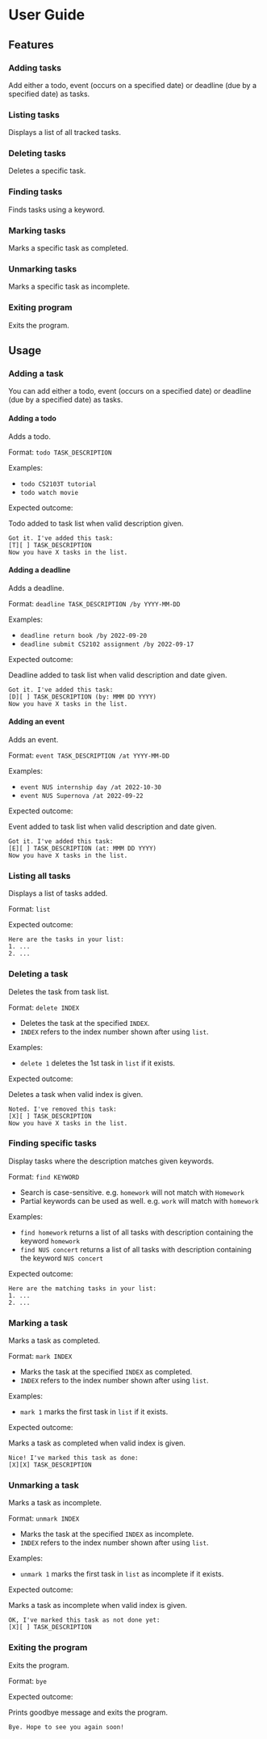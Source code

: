 # User Guide

## Features 
### Adding tasks
Add either a todo, event (occurs on a specified date) or deadline (due by a specified date) as tasks.

### Listing tasks
Displays a list of all tracked tasks.

### Deleting tasks
Deletes a specific task.

### Finding tasks
Finds tasks using a keyword.

### Marking tasks
Marks a specific task as completed.

### Unmarking tasks
Marks a specific task as incomplete.

### Exiting program
Exits the program.

## Usage
### Adding a task
You can add either a todo, event (occurs on a specified date) or deadline (due by a specified date) as tasks.

#### Adding a todo
Adds a todo.

Format: `todo TASK_DESCRIPTION`

Examples:
- `todo CS2103T tutorial`
- `todo watch movie`

Expected outcome:

Todo added to task list when valid description given.

```
Got it. I've added this task:
[T][ ] TASK_DESCRIPTION
Now you have X tasks in the list.
```

#### Adding a deadline
Adds a deadline.

Format: `deadline TASK_DESCRIPTION /by YYYY-MM-DD`

Examples:

- `deadline return book /by 2022-09-20`
- `deadline submit CS2102 assignment /by 2022-09-17`

Expected outcome:

Deadline added to task list when valid description and date given.

```
Got it. I've added this task:
[D][ ] TASK_DESCRIPTION (by: MMM DD YYYY)
Now you have X tasks in the list.
```
#### Adding an event
Adds an event.

Format: `event TASK_DESCRIPTION /at YYYY-MM-DD`

Examples:

- `event NUS internship day /at 2022-10-30`
- `event NUS Supernova /at 2022-09-22`

Expected outcome:

Event added to task list when valid description and date given.

```
Got it. I've added this task:
[E][ ] TASK_DESCRIPTION (at: MMM DD YYYY)
Now you have X tasks in the list.
```

### Listing all tasks
Displays a list of tasks added.

Format: `list`

Expected outcome:

```
Here are the tasks in your list:
1. ...
2. ...
```

### Deleting a task
Deletes the task from task list.

Format: `delete INDEX`
- Deletes the task at the specified `INDEX`.
- `INDEX` refers to the index number shown after using `list`.

Examples:

- `delete 1` deletes the 1st task in `list` if it exists.

Expected outcome:

Deletes a task when valid index is given.

```
Noted. I've removed this task:
[X][ ] TASK_DESCRIPTION
Now you have X tasks in the list.
```

### Finding specific tasks
Display tasks where the description matches given keywords.

Format: `find KEYWORD`
- Search is case-sensitive. e.g. `homework` will not match with `Homework`
- Partial keywords can be used as well. e.g. `work` will match with `homework`

Examples:
- `find homework` returns a list of all tasks with description containing the keyword `homework`
- `find NUS concert` returns a list of all tasks with description containing the keyword `NUS concert`

Expected outcome:

```
Here are the matching tasks in your list:
1. ...
2. ...
```

### Marking a task
Marks a task as completed.

Format: `mark INDEX`
- Marks the task at the specified `INDEX` as completed.
- `INDEX` refers to the index number shown after using `list`.

Examples:
- `mark 1` marks the first task in `list` if it exists.

Expected outcome:

Marks a task as completed when valid index is given.

```
Nice! I've marked this task as done:
[X][X] TASK_DESCRIPTION
```

### Unmarking a task
Marks a task as incomplete.

Format: `unmark INDEX`
- Marks the task at the specified `INDEX` as incomplete.
- `INDEX` refers to the index number shown after using `list`.

Examples:
- `unmark 1` marks the first task in `list` as incomplete if it exists.

Expected outcome:

Marks a task as incomplete when valid index is given.

```
OK, I've marked this task as not done yet:
[X][ ] TASK_DESCRIPTION
```

### Exiting the program
Exits the program.

Format: `bye`

Expected outcome:

Prints goodbye message and exits the program.

```
Bye. Hope to see you again soon!
```
